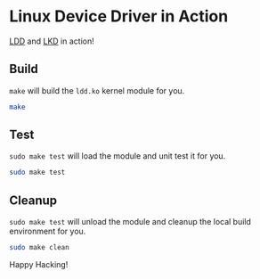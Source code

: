 # Linux Device Driver in Action

[LDD] and [LKD] in action!

## Build

`make` will build the `ldd.ko` kernel module for you.

```sh
make
```

## Test

`sudo make test` will load the module and unit test it for you.

```sh
sudo make test
```

## Cleanup

`sudo make test` will unload the module and cleanup the local
build environment for you.

```sh
sudo make clean
```

Happy Hacking!

[LDD]: https://lwn.net/Kernel/LDD3
[LKD]: https://www.oreilly.com/library/view/linux-kernel-development/9780768696974/
[LKP]: https://www.kernel.org/doc/html/v4.16/process/development-process.html
[LKD2017]: https://go.pardot.com/l/6342/2017-10-24/3xr3f2/6342/188781/Publication_LinuxKernelReport_2017.pdf
